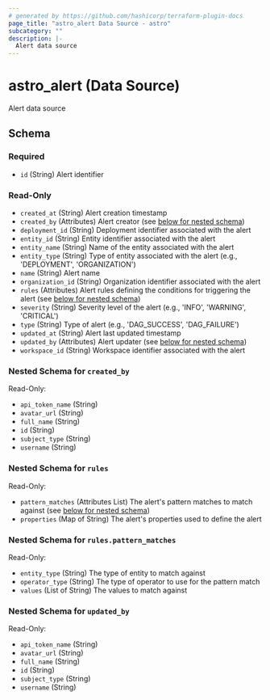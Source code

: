 ```yaml
---
# generated by https://github.com/hashicorp/terraform-plugin-docs
page_title: "astro_alert Data Source - astro"
subcategory: ""
description: |-
  Alert data source
---
```


# astro_alert (Data Source)

Alert data source



<!-- schema generated by tfplugindocs -->
## Schema

### Required

- `id` (String) Alert identifier

### Read-Only

- `created_at` (String) Alert creation timestamp
- `created_by` (Attributes) Alert creator (see [below for nested schema](#nestedatt--created_by))
- `deployment_id` (String) Deployment identifier associated with the alert
- `entity_id` (String) Entity identifier associated with the alert
- `entity_name` (String) Name of the entity associated with the alert
- `entity_type` (String) Type of entity associated with the alert (e.g., 'DEPLOYMENT', 'ORGANIZATION')
- `name` (String) Alert name
- `organization_id` (String) Organization identifier associated with the alert
- `rules` (Attributes) Alert rules defining the conditions for triggering the alert (see [below for nested schema](#nestedatt--rules))
- `severity` (String) Severity level of the alert (e.g., 'INFO', 'WARNING', 'CRITICAL')
- `type` (String) Type of alert (e.g., 'DAG_SUCCESS', 'DAG_FAILURE')
- `updated_at` (String) Alert last updated timestamp
- `updated_by` (Attributes) Alert updater (see [below for nested schema](#nestedatt--updated_by))
- `workspace_id` (String) Workspace identifier associated with the alert

<a id="nestedatt--created_by"></a>
### Nested Schema for `created_by`

Read-Only:

- `api_token_name` (String)
- `avatar_url` (String)
- `full_name` (String)
- `id` (String)
- `subject_type` (String)
- `username` (String)


<a id="nestedatt--rules"></a>
### Nested Schema for `rules`

Read-Only:

- `pattern_matches` (Attributes List) The alert's pattern matches to match against (see [below for nested schema](#nestedatt--rules--pattern_matches))
- `properties` (Map of String) The alert's properties used to define the alert

<a id="nestedatt--rules--pattern_matches"></a>
### Nested Schema for `rules.pattern_matches`

Read-Only:

- `entity_type` (String) The type of entity to match against
- `operator_type` (String) The type of operator to use for the pattern match
- `values` (List of String) The values to match against



<a id="nestedatt--updated_by"></a>
### Nested Schema for `updated_by`

Read-Only:

- `api_token_name` (String)
- `avatar_url` (String)
- `full_name` (String)
- `id` (String)
- `subject_type` (String)
- `username` (String)
